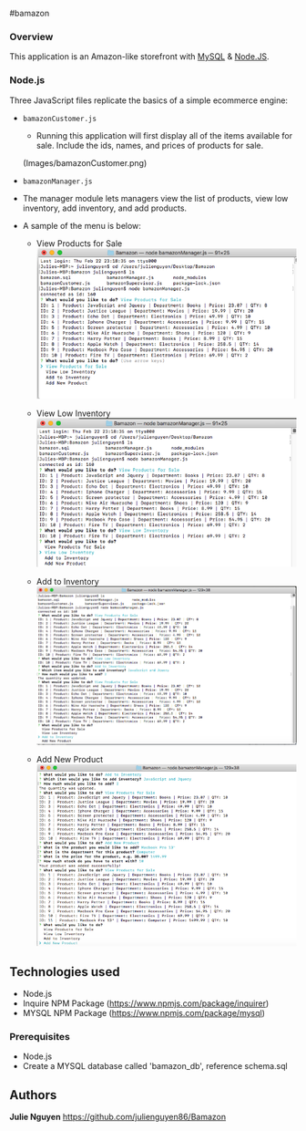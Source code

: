 #bamazon

### Overview
This application is an Amazon-like storefront with [MySQL](https://www.npmjs.com/package/mysql) & [Node.JS](https://www.npmjs.com/).


### Node.js
Three JavaScript files replicate the basics of a simple ecommerce engine:

- `bamazonCustomer.js`
  -  Running this application will first display all of the items available for sale. Include the ids, names, and prices of products for sale.

  (Images/bamazonCustomer.png)

- `bamazonManager.js` 
 - The manager module lets managers view the list of products, view low inventory, add inventory, and add products.
  - A sample of the menu is below:
    * View Products for Sale 
    ![Screenshot](Images/bamazonManagerProducts.png)

    * View Low Inventory
    ![Screenshot](Images/bamazonManagerLow.png)

    * Add to Inventory
    ![Screenshot](Images/bamazonManagerInventory.png)

    * Add New Product
    ![Screenshot](Images/bamazonManagerNew.png)

## Technologies used
- Node.js
- Inquire NPM Package (https://www.npmjs.com/package/inquirer)
- MYSQL NPM Package (https://www.npmjs.com/package/mysql)

### Prerequisites

- Node.js 
- Create a MYSQL database called 'bamazon_db', reference schema.sql



## Authors
**Julie Nguyen** https://github.com/julienguyen86/Bamazon
	
